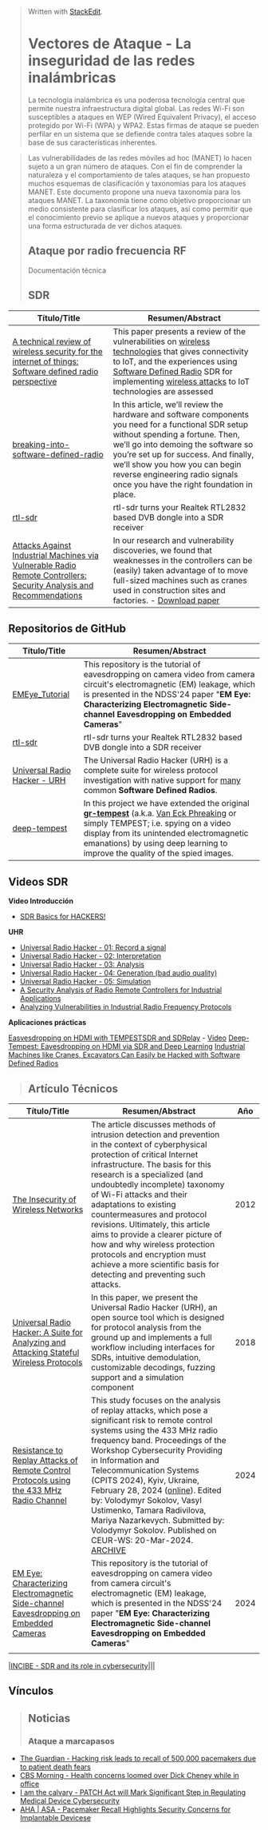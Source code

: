


> Written with [StackEdit](https://stackedit.io/).
># Vectores de Ataque - La inseguridad de las redes inalámbricas
> La tecnología inalámbrica es una poderosa tecnología central que permite nuestra infraestructura digital global. Las redes Wi-Fi son susceptibles a ataques en WEP (Wired Equivalent Privacy), el acceso protegido por Wi-Fi (WPA) y WPA2. Estas firmas de ataque se pueden perfilar en un sistema que se defiende contra tales ataques sobre la base de sus características inherentes.


>Las vulnerabilidades de las redes móviles ad hoc (MANET) lo hacen sujeto a un gran número de ataques. Con el fin de comprender la naturaleza y el comportamiento de tales ataques, se han propuesto muchos esquemas de clasificación y taxonomías para los ataques MANET. Este documento propone una nueva taxonomía para los ataques MANET. La taxonomía tiene como objetivo proporcionar un medio consistente para clasificar los ataques, así como permitir que el conocimiento previo se aplique a nuevos ataques y proporcionar una forma estructurada de ver dichos ataques.
>## Ataque por radio frecuencia RF
>Documentación técnica
>## SDR
>
|Título/Title  |Resumen/Abstract  |
|--|--|
| [A technical review of wireless security for the internet of things: Software defined radio perspective](https://www.sciencedirect.com/science/article/pii/S1319157821000896) | This paper presents a review of the vulnerabilities on [wireless technologies](https://www.sciencedirect.com/topics/computer-science/wireless-technologies "Learn more about wireless technologies from ScienceDirect's AI-generated Topic Pages") that gives connectivity to IoT, and the experiences using  [Software Defined Radio](https://www.sciencedirect.com/topics/computer-science/software-defined-radio "Learn more about Software Defined Radio from ScienceDirect's AI-generated Topic Pages") SDR for implementing  [wireless attacks](https://www.sciencedirect.com/topics/computer-science/wireless-attack "Learn more about wireless attacks from ScienceDirect's AI-generated Topic Pages")  to IoT technologies are assessed |
|[breaking-into-software-defined-radio](https://bishopfox.com/blog/breaking-into-software-defined-radio)|In this article, we’ll review the hardware and software components you need for a functional SDR setup without spending a fortune. Then, we’ll go into demoing the software so you’re set up for success. And finally, we’ll show you how you can begin reverse engineering radio signals once you have the right foundation in place.|
|[rtl-sdr](https://osmocom.org/projects/rtl-sdr/wiki)|rtl-sdr turns your Realtek RTL2832 based DVB dongle into a SDR receiver|
|[Attacks Against Industrial Machines via Vulnerable Radio Remote Controllers: Security Analysis and Recommendations](https://www.trendmicro.com/vinfo/us/security/news/vulnerabilities-and-exploits/attacks-against-industrial-machines-via-vulnerable-radio-remote-controllers-security-analysis-and-recommendations)|In our research and vulnerability discoveries, we found that weaknesses in the controllers can be (easily) taken advantage of to move full-sized machines such as cranes used in construction sites and factories. - [Download paper](https://documents.trendmicro.com/assets/white_papers/wp-a-security-analysis-of-radio-remote-controllers.pdf)|


## Repositorios de GitHub
|Título/Title|Resumen/Abstract  |
|--|--|
| [EMEye_Tutorial](https://github.com/longyan97/EMEye_Tutorial) | This repository is the tutorial of eavesdropping on camera video from camera circuit's electromagnetic (EM) leakage, which is presented in the NDSS'24 paper "**EM Eye: Characterizing Electromagnetic Side-channel Eavesdropping on Embedded Cameras**" |
| [rtl-sdr](https://github.com/osmocom/rtl-sdr)|rtl-sdr turns your Realtek RTL2832 based DVB dongle into a SDR receiver|
|[Universal Radio Hacker - URH](https://github.com/jopohl/urh)|The Universal Radio Hacker (URH) is a complete suite for wireless protocol investigation with native support for [many](https://github.com/jopohl/urh/wiki/Supported-devices) common **Software Defined Radios**.|
|[deep-tempest](https://github.com/emidan19/deep-tempest)|In this project we have extended the original [**gr-tempest**](https://github.com/git-artes/gr-tempest) (a.k.a. [Van Eck Phreaking](https://en.wikipedia.org/wiki/Van_Eck_phreaking) or simply TEMPEST; i.e. spying on a video display from its unintended electromagnetic emanations) by using deep learning to improve the quality of the spied images.|





## Videos SDR

**Video Introducción**

 - [SDR Basics for HACKERS!](https://www.youtube.com/watch?v=wa8mnAGm-vk)

 **UHR**
 - [Universal Radio Hacker - 01: Record a signal](https://www.youtube.com/watch?v=kuubkTDAxwA&list=PLlKjreY6G-1EKKBs9sucMdk8PwzcFuIPB)
 - [Universal Radio Hacker - 02: Interpretation](https://www.youtube.com/watch?v=QqVvEOzKPCs&list=PLlKjreY6G-1EKKBs9sucMdk8PwzcFuIPB&index=2)
 - [Universal Radio Hacker - 03: Analysis](https://www.youtube.com/watch?v=IF-tO1wMDUg&list=PLlKjreY6G-1EKKBs9sucMdk8PwzcFuIPB&index=3)
 - [Universal Radio Hacker - 04: Generation (bad audio quality)](https://www.youtube.com/watch?v=ODJRpDTxFvs&list=PLlKjreY6G-1EKKBs9sucMdk8PwzcFuIPB&index=4)
 - [Universal Radio Hacker - 05: Simulation](https://www.youtube.com/watch?v=j8vce1jujrM&list=PLlKjreY6G-1EKKBs9sucMdk8PwzcFuIPB&index=5)
 - [A Security Analysis of Radio Remote Controllers for Industrial Applications](https://youtu.be/XY7MDhE3tfE)
 - [Analyzing Vulnerabilities in Industrial Radio Frequency Protocols]((https://youtu.be/WXHVA9gGh4o))

**Aplicaciones prácticas**

[Easvesdropping on HDMI with TEMPESTSDR and SDRplay](https://www.rtl-sdr.com/easvesdropping-on-hdmi-with-tempestsdr-and-sdrplay/) - [Video](https://youtu.be/Z_VmQXZP9Vw)
[Deep-Tempest: Eavesdropping on HDMI via SDR and Deep Learning](https://www.rtl-sdr.com/deep-tempest-eavesdropping-on-hdmi-via-sdr-and-deep-learning/)
[Industrial Machines like Cranes, Excavators Can Easily be Hacked with Software Defined Radios]()




>
>## Artículo Técnicos
>
| Título/Title |Resumen/Abstract  | Año|
|--|--|--|
| [The Insecurity of Wireless Networks](https://www.researchgate.net/publication/260635283_The_Insecurity_of_Wireless_Networks) | The article discusses methods of intrusion detection and prevention in the context of cyberphysical protection of critical Internet infrastructure. The basis for this research is a specialized (and undoubtedly incomplete) taxonomy of Wi-Fi attacks and their adaptations to existing countermeasures and protocol revisions. Ultimately, this article aims to provide a clearer picture of how and why wireless protection protocols and encryption must achieve a more scientific basis for detecting and preventing such attacks.  |2012|
[Universal Radio Hacker: A Suite for Analyzing and Attacking Stateful Wireless Protocols](https://www.usenix.org/system/files/conference/woot18/woot18-paper-pohl.pdf) | In this paper, we present the Universal Radio Hacker (URH), an open source tool which is designed for protocol analysis from the ground up and implements a full workflow including interfaces for SDRs, intuitive demodulation, customizable decodings, fuzzing support and a simulation component|2018|
|[Resistance to Replay Attacks of Remote Control Protocols using the 433 MHz Radio Channel](https://ceur-ws.org/Vol-3654/paper9.pdf) |This study focuses on the analysis of replay attacks, which pose a significant risk to remote control systems using the 433 MHz radio frequency band. Proceedings of the Workshop Cybersecurity Providing in Information and Telecommunication Systems (CPITS 2024), Kyiv, Ukraine, February 28, 2024 ([online](https://ceur-ws.org/Vol-3654/paper9.pdf)). Edited by: Volodymyr Sokolov, Vasyl Ustimenko, Tamara Radivilova, Mariya Nazarkevych. Submitted by: Volodymyr Sokolov. Published on CEUR-WS: 20-Mar-2024. [ARCHIVE](http://sunsite.informatik.rwth-aachen.de/ftp/pub/publications/CEUR-WS/Vol-3654.zip)|2024|
|[EM Eye: Characterizing Electromagnetic Side-channel Eavesdropping on Embedded Cameras](https://www.rtl-sdr.com/em-eye-eavesdropping-on-security-camera-via-unintentional-rf-emissions/)|This repository is the tutorial of eavesdropping on camera video from camera circuit's electromagnetic (EM) leakage, which is presented in the NDSS'24 paper "**EM Eye: Characterizing Electromagnetic Side-channel Eavesdropping on Embedded Cameras**"|2024|
||||


|[INCIBE - SDR and its role in cybersecurity](https://www.incibe.es/en/incibe-cert/blog/sdr-and-its-role-cybersecurity)|||
>

## Vínculos


>## Noticias
>
>### Ataque a marcapasos

 - [The Guardian - Hacking risk leads to recall of 500,000 pacemakers due to patient death fears](https://www.theguardian.com/technology/2017/aug/31/hacking-risk-recall-pacemakers-patient-death-fears-fda-firmware-update) 
 - [CBS Morning - Health concerns loomed over Dick Cheney while in office](https://www.youtube.com/watch?v=JQY2QQ94Q-o&rel=0)
 - [I am the calvary - PATCH Act will Mark Significant Step in Regulating Medical Device Cybersecurity](https://iamthecavalry.org/2023/04/11/introduction-of-patch-act-will-mark-significant-step-in-regulating-medical-device-cybersecurity/)
 - [AHA | ASA - Pacemaker Recall Highlights Security Concerns for Implantable Devicese](https://www.ahajournals.org/doi/10.1161/CIRCULATIONAHA.118.037331)
